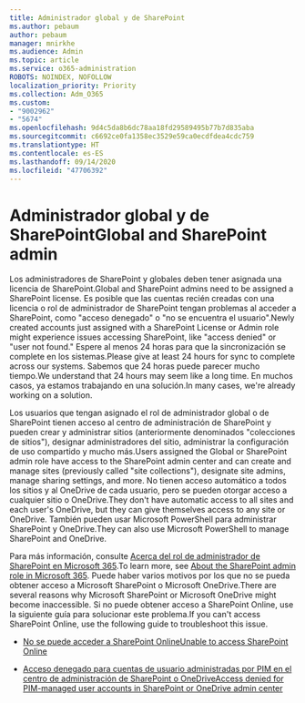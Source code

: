```yaml
---
title: Administrador global y de SharePoint
ms.author: pebaum
author: pebaum
manager: mnirkhe
ms.audience: Admin
ms.topic: article
ms.service: o365-administration
ROBOTS: NOINDEX, NOFOLLOW
localization_priority: Priority
ms.collection: Adm_O365
ms.custom:
- "9002962"
- "5674"
ms.openlocfilehash: 9d4c5da8b6dc78aa18fd29589495b77b7d835aba
ms.sourcegitcommit: c6692ce0fa1358ec3529e59ca0ecdfdea4cdc759
ms.translationtype: HT
ms.contentlocale: es-ES
ms.lasthandoff: 09/14/2020
ms.locfileid: "47706392"
---
```

# <a name="global-and-sharepoint-admin"></a><span data-ttu-id="16644-102">Administrador global y de SharePoint</span><span class="sxs-lookup"><span data-stu-id="16644-102">Global and SharePoint admin</span></span>

<span data-ttu-id="16644-103">Los administradores de SharePoint y globales deben tener asignada una licencia de SharePoint.</span><span class="sxs-lookup"><span data-stu-id="16644-103">Global and SharePoint admins need to be assigned a SharePoint license.</span></span> <span data-ttu-id="16644-104">Es posible que las cuentas recién creadas con una licencia o rol de administrador de SharePoint tengan problemas al acceder a SharePoint, como "acceso denegado" o "no se encuentra el usuario".</span><span class="sxs-lookup"><span data-stu-id="16644-104">Newly created accounts just assigned with a SharePoint License or Admin role might experience issues accessing SharePoint, like "access denied" or "user not found."</span></span> <span data-ttu-id="16644-105">Espere al menos 24 horas para que la sincronización se complete en los sistemas.</span><span class="sxs-lookup"><span data-stu-id="16644-105">Please give at least 24 hours for sync to complete across our systems.</span></span> <span data-ttu-id="16644-106">Sabemos que 24 horas puede parecer mucho tiempo.</span><span class="sxs-lookup"><span data-stu-id="16644-106">We understand that 24 hours may seem like a long time.</span></span> <span data-ttu-id="16644-107">En muchos casos, ya estamos trabajando en una solución.</span><span class="sxs-lookup"><span data-stu-id="16644-107">In many cases, we're already working on a solution.</span></span>

<span data-ttu-id="16644-108">Los usuarios que tengan asignado el rol de administrador global o de SharePoint tienen acceso al centro de administración de SharePoint y pueden crear y administrar sitios (anteriormente denominados "colecciones de sitios"), designar administradores del sitio, administrar la configuración de uso compartido y mucho más.</span><span class="sxs-lookup"><span data-stu-id="16644-108">Users assigned the Global or SharePoint admin role have access to the SharePoint admin center and can create and manage sites (previously called "site collections"), designate site admins, manage sharing settings, and more.</span></span> <span data-ttu-id="16644-109">No tienen acceso automático a todos los sitios y al OneDrive de cada usuario, pero se pueden otorgar acceso a cualquier sitio o OneDrive.</span><span class="sxs-lookup"><span data-stu-id="16644-109">They don't have automatic access to all sites and each user's OneDrive, but they can give themselves access to any site or OneDrive.</span></span> <span data-ttu-id="16644-110">También pueden usar Microsoft PowerShell para administrar SharePoint y OneDrive.</span><span class="sxs-lookup"><span data-stu-id="16644-110">They can also use Microsoft PowerShell to manage SharePoint and OneDrive.</span></span>

<span data-ttu-id="16644-111">Para más información, consulte [Acerca del rol de administrador de SharePoint en Microsoft 365](https://docs.microsoft.com/sharepoint/sharepoint-admin-role).</span><span class="sxs-lookup"><span data-stu-id="16644-111">To learn more, see [About the SharePoint admin role in Microsoft 365](https://docs.microsoft.com/sharepoint/sharepoint-admin-role).</span></span>
<span data-ttu-id="16644-112">Puede haber varios motivos por los que no se pueda obtener acceso a Microsoft SharePoint o Microsoft OneDrive.</span><span class="sxs-lookup"><span data-stu-id="16644-112">There are several reasons why Microsoft SharePoint or Microsoft OneDrive might become inaccessible.</span></span> <span data-ttu-id="16644-113">Si no puede obtener acceso a SharePoint Online, use la siguiente guía para solucionar este problema.</span><span class="sxs-lookup"><span data-stu-id="16644-113">If you can't access SharePoint Online, use the following guide to troubleshoot this issue.</span></span>

- [<span data-ttu-id="16644-114">No se puede acceder a SharePoint Online</span><span class="sxs-lookup"><span data-stu-id="16644-114">Unable to access SharePoint Online</span></span>](https://docs.microsoft.com/sharepoint/troubleshoot/sharing-and-permissions/sharepoint-online-inaccessible)

- [<span data-ttu-id="16644-115">Acceso denegado para cuentas de usuario administradas por PIM en el centro de administración de SharePoint o OneDrive</span><span class="sxs-lookup"><span data-stu-id="16644-115">Access denied for PIM-managed user accounts in SharePoint or OneDrive admin center</span></span>](https://docs.microsoft.com/sharepoint/troubleshoot/administration/access-denied-to-pim-user-accounts)